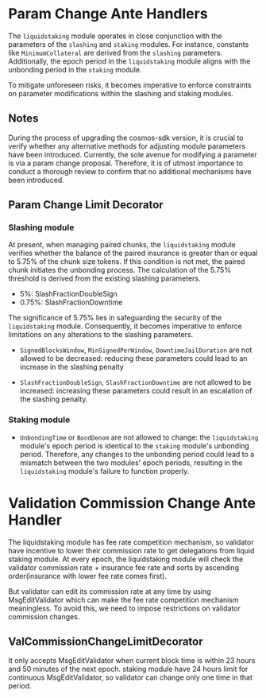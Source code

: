 <!-- order: 10 -->

# Param Change Ante Handlers

The `liquidstaking` module operates in close conjunction with the parameters of the `slashing` and `staking` modules. For instance, constants like `MinimumCollateral` are derived from the `slashing` parameters. Additionally, the epoch period in the `liquidstaking` module aligns with the unbonding period in the `staking` module.

To mitigate unforeseen risks, it becomes imperative to enforce constraints on parameter modifications within the slashing and staking modules.

## Notes

During the process of upgrading the cosmos-sdk version, it is crucial to verify whether any alternative methods for adjusting module parameters have been introduced. Currently, the sole avenue for modifying a parameter is via a param change proposal. Therefore, it is of utmost importance to conduct a thorough review to confirm that no additional mechanisms have been introduced.
## Param Change Limit Decorator 

### Slashing module
At present, when managing paired chunks, the `liquidstaking` module verifies whether the balance of the paired insurance is greater than or equal to 5.75% of the chunk size tokens. If this condition is not met, the paired chunk initiates the unbonding process. The calculation of the 5.75% threshold is derived from the existing slashing parameters.
* 5%: SlashFractionDoubleSign
* 0.75%: SlashFractionDowntime

The significance of 5.75% lies in safeguarding the security of the `liquidstaking` module. Consequently, it becomes imperative to enforce limitations on any alterations to the slashing parameters.
* `SignedBlocksWindow`, `MinSignedPerWindow`, `DowntimeJailDuration` are not allowed to be decreased: reducing these parameters could lead to an increase in the slashing penalty

* `SlashFractionDoubleSign`, `SlashFractionDowntime` are not allowed to be increased: increasing these parameters could result in an escalation of the slashing penalty.

  
### Staking module
* `UnbondingTime` or `BondDenom` are not allowed to change: the `liquidstaking` module's epoch period is identical to the `staking` module's unbonding period. Therefore, any changes to the unbonding period could lead to a mismatch between the two modules' epoch periods, resulting in the `liquidstaking` module's failure to function properly.

# Validation Commission Change Ante Handler

The liquidstaking module has fee rate competition mechanism, so validator have incentive to lower their commission rate to get delegations from liquid staking module.
At every epoch, the liquidstaking module will check the validator commission rate + insurance fee rate and sorts by ascending order(insurance with lower fee rate comes first).

But validator can edit its commission rate at any time by using MsgEditValidator which can make the fee rate competition mechanism meaningless.
To avoid this, we need to impose restrictions on validator commission changes.

## ValCommissionChangeLimitDecorator
It only accepts MsgEditValidator when current block time is within 23 hours and 50 minutes of the next epoch.
staking module have 24 hours limit for continuous MsgEditValidator, so validator can change only one time in that period.

